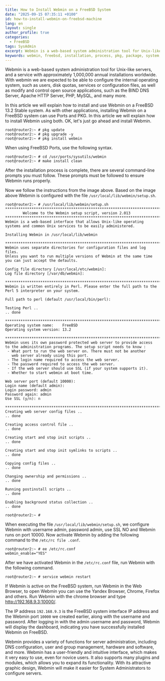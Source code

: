```yaml
---
title: How to Install Webmin on a FreeBSD System
date: "2025-09-15 07:35:11 +0100"
id: how-to-install-webmin-on-freebsd-machine
lang: en
layout: single
author_profile: true
categories:
  - FreeBSD
tags: SysAdmin
excerpt: Webmin is a web-based system administration tool for Unix-like servers, and a service with approximately 1,000,000 annual installations worldwide
keywords: webmin, freebsd, installation, process, pkg, package, system, remote
---
```


Webmin is a web-based system administration tool for Unix-like servers, and a service with approximately 1,000,000 annual installations worldwide. With webmin we are expected to be able to configure the internal operating system, such as users, disk quotas, services or configuration files, as well as modify and control open source applications, such as the BIND DNS Server, Apache HTTP Server, PHP, MySQL, and many more.

In this article we will explain how to install and use Webmin on a FreeBSD 13.2 Stable system. As with other applications, installing Webmin on a FreeBSD system can use Ports and PKG. In this article we will explain how to install Webmin using both. OK, let's just go ahead and install Webmin.

```
root@router2:~ # pkg update
root@router2:~ # pkg upgrade -y
root@router2:~ # pkg install webmin
```

When using FreeBSD Ports, use the following syntax.

```
root@router2:~ # cd /usr/ports/sysutils/webmin
root@router2:~ # make install clean
```

After the installation process is complete, there are several command-line prompts you must follow. These prompts must be followed to ensure Webmin runs properly.

Now we follow the instructions from the image above. Based on the image above Webmin is configured with the file `/usr/local/lib/webmin/setup.sh`.


```
root@router2:~ # /usr/local/lib/webmin/setup.sh
***********************************************************************
        Welcome to the Webmin setup script, version 2.013
***********************************************************************
Webmin is a web-based interface that allows Unix-like operating
systems and common Unix services to be easily administered.

Installing Webmin in /usr/local/lib/webmin

***********************************************************************
Webmin uses separate directories for configuration files and log files.
Unless you want to run multiple versions of Webmin at the same time
you can just accept the defaults.

Config file directory [/usr/local/etc/webmin]:
Log file directory [/var/db/webmin]:

***********************************************************************
Webmin is written entirely in Perl. Please enter the full path to the
Perl 5 interpreter on your system.

Full path to perl (default /usr/local/bin/perl):

Testing Perl ..
.. done

***********************************************************************
Operating system name:    FreeBSD
Operating system version: 13.2

***********************************************************************
Webmin uses its own password protected web server to provide access
to the administration programs. The setup script needs to know :
 - What port to run the web server on. There must not be another
   web server already using this port.
 - The login name required to access the web server.
 - The password required to access the web server.
 - If the web server should use SSL (if your system supports it).
 - Whether to start webmin at boot time.

Web server port (default 10000):
Login name (default admin):
Login password: admin
Password again: admin
Use SSL (y/n): n

***********************************************************************
Creating web server config files ..
.. done

Creating access control file ..
.. done

Creating start and stop init scripts ..
.. done

Creating start and stop init symlinks to scripts ..
.. done

Copying config files ..
.. done

Changing ownership and permissions ..
.. done

Running postinstall scripts ..
.. done

Enabling background status collection ..
.. done

root@router2:~ #
```

When executing the file `/usr/local/lib/webmin/setup.sh`, we configure Webmin with username admin, password admin, use SSL NO and Webmin runs on port 10000. Now activate Webmin by adding the following command to the `/etc/rc file .conf`.

```
root@router2:~ # ee /etc/rc.conf
webmin_enable="YES"
```

After we have activated Webmin in the `/etc/rc.conf` file, run Webmin with the following command.

```
root@router2:~ # service webmin restart
```

If Webmin is active on the FreeBSD system, run Webmin in the Web Browser, to open Webmin you can use the Yandex Browser, Chrome, Firefox and others. Run Webmin with the chrome browser and type http://192.168.9.3:10000/.

The IP address `192.168.9.3` is the FreeBSD system interface IP address and the Webmin port `10000` we created earlier, along with the username and password. After logging in with the admin username and password, Webmin will display the dashboard, indicating you have successfully installed Webmin on FreeBSD.

Webmin provides a variety of functions for server administration, including DNS configuration, user and group management, hardware and software, and more. Webmin has a user-friendly and intuitive interface, which makes it very easy to use, even for novice users. It also supports many plugins and modules, which allows you to expand its functionality. With its attractive graphic design, Webmin will make it easier for System Administrators to configure servers.